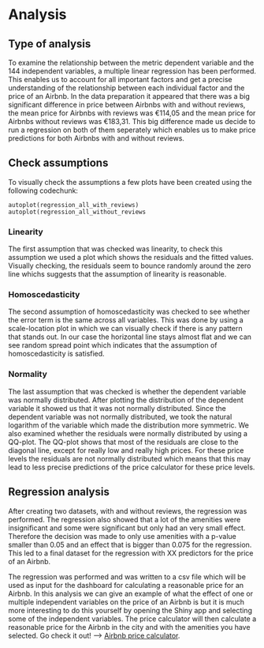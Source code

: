 # Analysis
## Type of analysis
To examine the relationship between the metric dependent variable and the 144 independent variables, a multiple linear regression has been performed. This enables us to account for all important factors and get a precise understanding of the relationship between each individual factor and the price of an Airbnb. In the data preparation it appeared that there was a big significant difference in price between Airbnbs with and without reviews, the mean price for Airbnbs with reviews was €114,05 and the mean price for Airbnbs without reviews was €183,31. This big difference made us decide to run a regression on both of them seperately which enables us to make price predictions for both Airbnbs with and without reviews.

## Check assumptions
To visually check the assumptions a few plots have been created using the following codechunk:
```
autoplot(regression_all_with_reviews)
autoplot(regression_all_without_reviews
```
### Linearity
The first assumption that was checked was linearity, to check this assumption we used a plot which shows the residuals and the fitted values. Visually checking, the residuals seem to bounce randomly around the zero line whichs suggests that the assumption of linearity is reasonable.

### Homoscedasticity
The second assumption of homoscedasticity was checked to see whether the error term is the same across all variables. This was done by using a scale-location plot in which we can visually check if there is any pattern that stands out. In our case the horizontal line stays almost flat and we can see random spread point which indicates that the assumption of homoscedasticity is satisfied.

### Normality
The last assumption that was checked is whether the dependent variable was normally distributed. After plotting the distribution of the dependent variable it showed us that it was not normally distributed. Since the dependent variable was not normally distributed, we took the natural logarithm of the variable which made the distribution more symmetric. We also examined whether the residuals were normally distributed by using a QQ-plot. The QQ-plot shows that most of the residuals are close to the diagonal line, except for really low and really high prices. For these price levels the residuals are not normally distributed which means that this may lead to less precise predictions of the price calculator for these price levels. 

## Regression analysis
After creating two datasets, with and without reviews, the regression was performed. The regression also showed that a lot of the amenities were insignificant and some were significant but only had an very small effect. Therefore the decision was made to only use amenities with a p-value smaller than 0.05 and an effect that is bigger than 0.075 for the regression. This led to a final dataset for the regression with XX predictors for the price of an Airbnb. 

The regression was performed and was written to a csv file which will be used as input for the dashboard for calculating a reasonable price for an Airbnb. In this analysis we can give an example of what the effect of one or multiple independent variables on the price of an Airbnb is but it is much more interesting to do this yourself by opening the Shiny app and selecting some of the independent variables. The price calculator will then calculate a reasonable price for the Airbnb in the city and with the amenities you have selected. Go check it out! --> [Airbnb price calculator](https://github.com/LucPeeters21/Airbnb-pricing/tree/main/src/pricing-app).